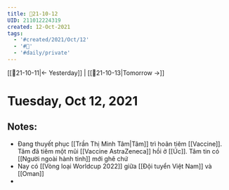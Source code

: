 ```yaml
---
title: 📝21-10-12
UID: 211012224319
created: 12-Oct-2021
tags:
  - '#created/2021/Oct/12'
  - '#📅'
  - '#daily/private'
---
```

[[📝21-10-11|<- Yesterday]] | [[📝21-10-13|Tomorrow ->]]
# Tuesday, Oct 12, 2021

## Notes:
- Đang thuyết phục [[Trần Thị Minh Tâm|Tâm]] trì hoãn tiêm [[Vaccine]]. Tâm đã tiêm một mũi [[Vaccine AstraZeneca]] hồi ở [[Úc]]. Tâm tin có [[Người ngoài hành tinh]] mới ghê chứ
- Nay có [[Vòng loại Worldcup 2022]] giữa [[Đội tuyển Việt Nam]] và [[Oman]]
- 


